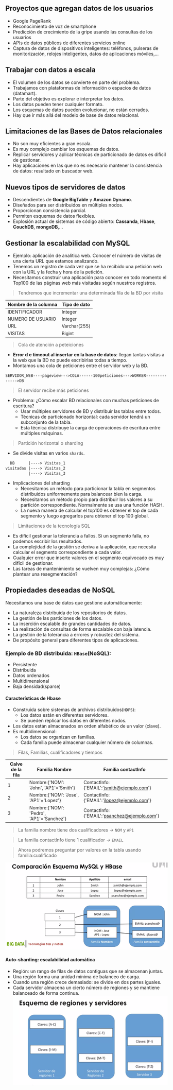 ## Proyectos que agregan datos de los usuarios

* Google PageRank
* Reconocimiento de voz de smartphone
* Predicción de crecimiento de la gripe usando las consultas de los usuarios
* APIs  de datos públicos de diferentes servicios online 
* Captura de datos de dispositivos inteligentes: teléfonos, pulseras de monitorización, relojes inteligentes, datos de aplicaciones móviles,...

## Trabajar con datos a escala

* El volumen de los datos se convierte en parte del problema.
* Trabajamos con plataformas de información o espacios de datos (datamart).
* Parte del objetivo es explorar e interpretar los datos.
* Los datos pueden tener cualquier formato.
* Los esquemas de datos pueden evolucionar, no están cerrados.
* Hay que ir más allá del modelo de base de datos relacional.

## Limitaciones de las Bases de Datos relacionales

* No son muy eficientes a gran escala.
* Es muy complejo cambiar los esquemas de datos.
* Replicar servidores y aplicar técnicas de particionado de datos es difícil de gestionar.
* Hay aplicaciones en las que no es necesario mantener la consistencia de datos: resultado en buscador web.

## Nuevos tipos de servidores de datos

* Descendientes de **Google BigTable** y **Amazon Dynamo**.
* Diseñados para ser distribuidos en múltiples nodos.
* Proporcionan consistencia parcial.
* Permiten esquemas de datos flexibles.
* Explosión actual de sistemas de código abierto: **Cassanda**, **Hbase**, **CouchDB**, **mongoDB**,...

## Gestionar la escalabilidad con MySQL

* Ejemplo: aplicación de analítica web. Conocer el número de visitas de una cierta URL que estamos analizando.
* Tenemos un registro de cada vez que se ha recibido una petición web con la URL y la fecha y hora de la petición.
* Necesitamos construir una aplicación para conocer en todo momento el Top100 de las páginas web más visitadas según nuestros registros.

> Tendremos que incrementar una determinada fila de la BD por visita

| **Nombre de la columna** | **Tipo de dato** |
| --- | --- |
| IDENTIFICADOR | Integer |
| NUMERO DE USUARIO | Integer |
| URL | Varchar(255) |
| VISITAS | Bigint |

> Cola de atención a peteiciones

* **Error d e timeout al insertar en la base de datos**: llegan tantas visitas a la web que la BD no puede escribirlas todas a tiempo.
* Montamos una cola de peticiones entre el servidor web y la BD.

```console
SERVIDOR_WEB----pageview--->COLA------100peticiones--->WORKER-------------->DB
```
> El servidor recibe más peticiones
* Problema: ¿Cómo escalar BD relacionales con muchas peticiones de escritura?
    * Usar múltiples servidores de BD y distribuir las tablas entre todos.
    * Técnicas de particionado horizontal: cada servidor tendrá un subconjunto de la tabla.
    * Esta técnica distribuye la carga de operaciones de escritura entre múltiples máquinas.

> Partición horizontal o sharding
* Se divide visitas en varios `shards`.
```console
  DB      |----> Visitas_1
visitadas |----> Visitas_2
          |----> Visitas_3
```
* Implicaciones del sharding
    * Necesitamos un método para particionar la tabla en segmentos distribuidos uniformemente para balancear bien la carga.
    * Necesitamos un método propio para distribuir los valores a su partición correspondiente. Normalmente se usa una función HASH.
    * La nueva manera de calcular el top100 es obtener el top de cada segmento y luego agregarlos para obtener el top 100 global.
    
> Limitaciones de la tecnología SQL
* Es difícil gestionar la tolerancia a fallos. Si un segmento falla, no podemos escribir los resultados.
* La complejidad de la gestión se deriva a la aplicación, que necesita calcular el segmento correspondiente a cada valor.
* Cualquier error que inserte valores en el segmento equivocado es muy difícil de gestionar.
* Las tareas de mantenimiento se vuelven muy complejas: ¿Cómo plantear una resegmentación?

## Propiedades deseadas de NoSQL

Necesitamos una base de datos que gestione automáticamente:
* La naturaleza distribuida de los repositorios de datos.
* La gestión de las particiones de los datos.
* La inserción escalable de grandes cantidades de datos.
* La realización de consultas de forma escalable con baja latencia.
* La gestión de la tolerancia a errores y robustez del sistema.
* De propósito general para diferentes tipos de aplicaciones.

### Ejemplo de BD distribuida: `HBase`(NoSQL):
* Persistente
* Distribuida
* Datos ordenados
* Multidimensional
* Baja densidad(sparse)
#### Características de Hbase
* Construida sobre sistemas de archivos distribuidos(`HDFS`):
  * Los datos están en diferentes servidores.
  * Se pueden replicar los datos en diferentes nodos.
* Los datos están almacenados en orden alfabético de un valor (clave).
* Es multidimensional:
  * Los datos se organizan en familias.
  * Cada familia puede almacenar cualquier número de columnas.

> Filas, Familias, cualificadores y tiempos

| **Calve de la fila** | **Familia Nombre** | **Familia contactInfo** |
| --- | --- | --- |
| 1 | Nombre:{'NOM': 'John', 'AP1'='Smith'} | ContactInfo:{'EMAIL':'jsmith@ejemplo.com'} |
| 2 | Nombre:{'NOM': 'Jose', 'AP1'='Lopez'} | ContactInfo:{'EMAIL':'jlopez@ejemplo.com'} |
| 3 | Nombre:{'NOM': 'Pedro', 'AP1'='Sanchez'} | ContactInfo:{'EMAIL':'psanchez@ejemplo.com'} |

> La familia nombre tiene dos cualificadores -> `NOM` y `AP1`
 
> La familia contactInfo tiene 1 cualificador -> `EMAIL`

> Ahora podremos preguntar por valores en la tabla usando familia:cualificado

![Comparación](../images/19_SQL_NoSQL.png) 

#### Auto-sharding: escalabilidad automática
* Región: un rango de filas de datos contiguas que se almacenan juntas.
* Una región forma una unidad mínima de balanceo de carga.
* Cuando una región crece demasiado: se divide en dos partes iguales.
* Cada servidor almacena un cierto número de regiones y se mantiene balanceado de forma continua.
![Comparación](../images/20_SQL_NoSQL.png) 
